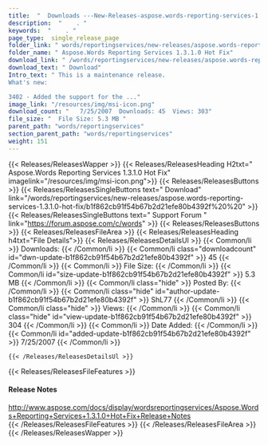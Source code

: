 ```yaml
---
title:  "  Downloads ---New-Releases-aspose.words-reporting-services-1.3.1.0-hot-fix . " 
description:  "    . " 
keywords:  "    . " 
page_type:  single_release_page
folder_link: " words/reportingservices/new-releases/aspose.words-reporting-services-1.3.1.0-hot-fix/"
folder_name: " Aspose.Words Reporting Services 1.3.1.0 Hot Fix"
download_link: " /words/reportingservices/new-releases/aspose.words-reporting-services-1.3.1.0-hot-fix/b1f862cb91f54b67b2d21efe80b4392f"
download_text: " Download"
Intro_text: " This is a maintenance release.
What's new:

3402 - Added the support for the ..."
image_link: "/resources/img/msi-icon.png"
download_count: "   7/25/2007  Downloads: 45  Views: 303"
file_size: "  File Size: 5.3 MB "
parent_path: "words/reportingservices"
section_parent_path: "words/reportingservices"
weight: 151 
---
```


{{< Releases/ReleasesWapper >}}
  {{< Releases/ReleasesHeading H2txt=" Aspose.Words Reporting Services 1.3.1.0 Hot Fix" imagelink="/resources/img/msi-icon.png">}}
  {{< Releases/ReleasesButtons >}}
    {{< Releases/ReleasesSingleButtons text=" Download" link="/words/reportingservices/new-releases/aspose.words-reporting-services-1.3.1.0-hot-fix/b1f862cb91f54b67b2d21efe80b4392f%20%20" >}}
    {{< Releases/ReleasesSingleButtons text=" Support Forum " link="https://forum.aspose.com/c/words" >}}
  {{< Releases/ReleasesButtons >}}
  {{< Releases/ReleasesFileArea >}}
    {{< Releases/ReleasesHeading h4txt="File Details">}}
    {{< Releases/ReleasesDetailsUl >}}
            {{< Common/li  >}} Downloads: {{< /Common/li >}} 
      {{< Common/li class="downloadcount" id="dwn-update-b1f862cb91f54b67b2d21efe80b4392f" >}} 45 {{< /Common/li >}} 
      {{< Common/li  >}} File Size: {{< /Common/li >}} 
      {{< Common/li id="size-update-b1f862cb91f54b67b2d21efe80b4392f" >}} 5.3 MB {{< /Common/li >}} 
      {{< Common/li  class="hide" >}} Posted By: {{< /Common/li >}} 
      {{< Common/li class="hide" id="author-update-b1f862cb91f54b67b2d21efe80b4392f" >}} ShL77 {{< /Common/li >}} 
      {{< Common/li class="hide"  >}} Views: {{< /Common/li >}} 
      {{< Common/li class="hide" id="view-update-b1f862cb91f54b67b2d21efe80b4392f" >}} 304 {{< /Common/li >}} 
      {{< Common/li  >}} Date Added: {{< /Common/li >}} 
      {{< Common/li id="added-update-b1f862cb91f54b67b2d21efe80b4392f" >}} 7/25/2007 {{< /Common/li >}} 

    {{< /Releases/ReleasesDetailsUl >}}

  {{< Releases/ReleasesFileFeatures >}}
      <h4>Release Notes</h4><div><a href="http://www.aspose.com/docs/display/wordsreportingservices/Aspose.Words+Reporting+Services+1.3.1.0+Hot+Fix+Release+Notes">http://www.aspose.com/docs/display/wordsreportingservices/Aspose.Words+Reporting+Services+1.3.1.0+Hot+Fix+Release+Notes</a></div>
  {{< /Releases/ReleasesFileFeatures >}}
 {{< /Releases/ReleasesFileArea >}}
{{< /Releases/ReleasesWapper >}}


